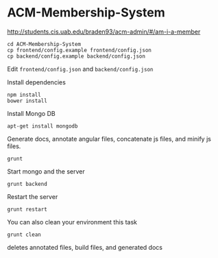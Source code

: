 ACM-Membership-System
=====================

http://students.cis.uab.edu/braden93/acm-admin/#/am-i-a-member

```
cd ACM-Membership-System
cp frontend/config.example frontend/config.json
cp backend/config.example backend/config.json
```

Edit `frontend/config.json` and `backend/config.json`


Install dependencies
```
npm install
bower install
```

Install Mongo DB
```
apt-get install mongodb
```

Generate docs, annotate angular files, concatenate js files, and minify js files.
```
grunt
```

Start mongo and the server
```
grunt backend
```

Restart the server
```
grunt restart
```

You can also clean your environment this task
```
grunt clean
```
deletes annotated files, build files, and generated docs

